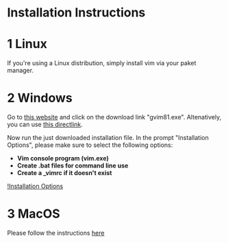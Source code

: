 # Installation Instructions

# 1 Linux

If you're using a Linux distribution, simply install vim via your paket manager.

# 2 Windows

Go to [this website](https://www.vim.org/download.php#pc) and click on the download link "gvim81.exe". Altenatively, you can use [this directlink](https://ftp.nluug.nl/pub/vim/pc/gvim81.exe).

Now run the just downloaded installation file. In the prompt "Installation Options", please make sure to select the following options:

* **Vim console program (vim.exe)**
* **Create .bat files for command line use**
* **Create a \_vimrc if it doesn't exist**

[!Installation Options](./Installation_Windows.PNG)

# 3 MacOS

Please follow the instructions [here](https://www.vim.org/download.php#mac)
